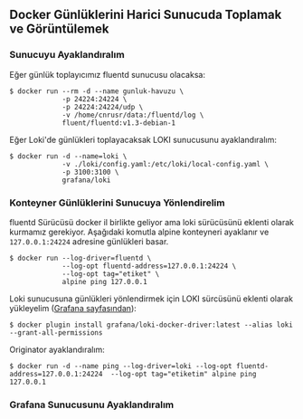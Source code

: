 
## Docker Günlüklerini Harici Sunucuda Toplamak ve Görüntülemek

### Sunucuyu Ayaklandıralım

Eğer günlük toplayıcımız fluentd sunucusu olacaksa:

```shell
$ docker run --rm -d --name gunluk-havuzu \
             -p 24224:24224 \
             -p 24224:24224/udp \
             -v /home/cnrusr/data:/fluentd/log \
             fluent/fluentd:v1.3-debian-1
```

Eğer Loki'de günlükleri toplayacaksak LOKI sunucusunu ayaklandıralım:

```shell
$ docker run -d --name=loki \
             -v ./loki/config.yaml:/etc/loki/local-config.yaml \
             -p 3100:3100 \
             grafana/loki
```

### Konteyner Günlüklerini Sunucuya Yönlendirelim

fluentd Sürücüsü docker il birlikte geliyor ama loki sürücüsünü eklenti olarak kurmamız gerekiyor.
Aşağıdaki komutla alpine konteyneri ayaklanır ve `127.0.0.1:24224` adresine günlükleri basar.

```shell
$ docker run --log-driver=fluentd \
             --log-opt fluentd-address=127.0.0.1:24224 \
             --log-opt tag="etiket" \
             alpine ping 127.0.0.1
```

Loki sunucusuna günlükleri yönlendirmek için LOKI sürcüsünü eklenti olarak yükleyelim ([Grafana sayfasından](https://grafana.com/docs/loki/latest/clients/docker-driver/)):

```shell
$ docker plugin install grafana/loki-docker-driver:latest --alias loki --grant-all-permissions
```

Originator ayaklandıralım:
```shell
$ docker run -d --name ping --log-driver=loki --log-opt fluentd-address=127.0.0.1:24224  --log-opt tag="etiketim" alpine ping 127.0.0.1
```

### Grafana Sunucusunu Ayaklandıralım
